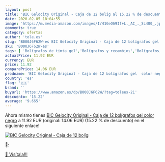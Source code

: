 ```yaml
---
layout: post
title: 'BIC Gelocity Original - Caja de 12 bolíg al 15.22 % de descuento'
date: 2020-02-05 18:04:55
image: 'https://m.media-amazon.com/images/I/41GeO69If+L._AC_._SL400_.jpg'
comments: true
category: ofertas
author: 'tole.es'
slug: 'B000J6F62W-es BIC Gelocity Original - Caja de 12 bolígrafos gel color negro'
sku: 'B000J6F62W-es'
tags: [ 'Bolígrafos de tinta gel','Bolígrafos y recambios','Bolígrafos, lápices y útiles de escritura','Oficina y papelería','Recambios para bolígrafos y plumas','bolígrafos', ]
actualPrice: 11.92 EUR
currency: EUR
price: 11.92
comparePrice: 14.06 EUR
prodname: 'BIC Gelocity Original - Caja de 12 bolígrafos gel  color negro'
country: 'es'
flag: '🇪🇸'
brand: ''
buyurl: 'https://www.amazon.es/dp/B000J6F62W/?tag=tolees-21'
descuento: '15.22'
average: '9.665'
---
```


Ahora mismo tienes [BIC Gelocity Original - Caja de 12 bolígrafos gel  color negro](https://www.amazon.es/dp/B000J6F62W/?tag=tolees-21) a 11.92 EUR (original: 14.06 EUR) (15.22 %  de descuento) en el siguiente enlace!

[![BIC Gelocity Original - Caja de 12 bolíg](https://m.media-amazon.com/images/I/41GeO69If+L._AC_._SL400_.jpg)](https://www.amazon.es/dp/B000J6F62W/?tag=tolees-21)

🔎:


[🛒 Visítala!!!](https://www.amazon.es/dp/B000J6F62W/?tag=tolees-21)
